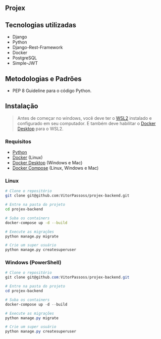 ## Projex

## Tecnologias utilizadas
- Django 
- Python 
- Django-Rest-Framework
- Docker
- PostgreSQL
- Simple-JWT


## Metodologias e Padrões
- PEP 8 Guideline para o código Python.


## Instalação

> Antes de começar no windows, você deve ter o [WSL2](https://docs.microsoft.com/pt-br/windows/wsl/install-win10) instalado e configurado em seu computador.
> E também deve habilitar o [Docker Desktop](https://docs.docker.com/docker-for-windows/wsl/) para o WSL2.

### Requisitos

- [Python](https://www.python.org/)
- [Docker](https://www.docker.com/) (Linux)
- [Docker Desktop](https://www.docker.com/products/docker-desktop) (Windows e Mac)
- [Docker Compose](https://docs.docker.com/compose/) (Linux, Windows e Mac)

### Linux

```bash
# Clone o repositório
git clone git@github.com:VitorPassoss/projex-backend.git

# Entre na pasta do projeto
cd projex-backend

# Suba os containers
docker-compose up -d --build

# Execute as migrações
python manage.py migrate

# Crie um super usuário
python manage.py createsuperuser
```


### Windows (PowerShell)

```powershell
# Clone o repositório
git clone git@github.com:VitorPassoss/projex-backend.git

# Entre na pasta do projeto
cd projex-backend

# Suba os containers
docker-compose up -d --build

# Execute as migrações
python manage.py migrate

# Crie um super usuário
python manage.py createsuperuser
```

